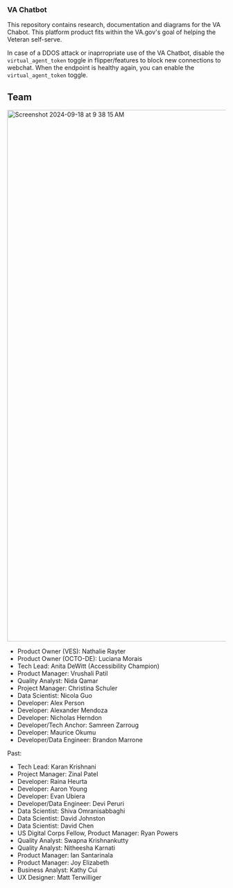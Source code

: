 ### VA Chatbot

This repository contains research, documentation and diagrams for the VA Chabot. This platform product fits within the VA.gov's goal of helping the Veteran self-serve.

In case of a DDOS attack or inaprropriate use of the VA Chatbot, disable the `virtual_agent_token` toggle in flipper/features to block new connections to webchat. When the endpoint is healthy again, you can enable the `virtual_agent_token` toggle.

## Team ##
<img width="1225" alt="Screenshot 2024-09-18 at 9 38 15 AM" src="https://github.com/user-attachments/assets/c565d405-d5a8-4958-a15a-2d845547f588">




- Product Owner (VES): Nathalie Rayter
- Product Owner (OCTO-DE): Luciana Morais
- Tech Lead: Anita DeWitt (Accessibility Champion)
- Product Manager: Vrushali Patil
- Quality Analyst: Nida Qamar
- Project Manager: Christina Schuler 
- Data Scientist: Nicola Guo 
- Developer: Alex Person
- Developer: Alexander Mendoza
- Developer: Nicholas Herndon
- Developer/Tech Anchor: Samreen Zarroug
- Developer: Maurice Okumu
- Developer/Data Engineer: Brandon Marrone


Past: 
- Tech Lead: Karan Krishnani
- Project Manager: Zinal Patel
- Developer: Raina Heurta
- Developer: Aaron Young
- Developer: Evan Ubiera
- Developer/Data Engineer: Devi Peruri
- Data Scientist: Shiva Omranisabbaghi
- Data Scientist: David Johnston
- Data Scientist: David Chen
- US Digital Corps Fellow, Product Manager: Ryan Powers
- Quality Analyst: Swapna Krishnankutty
- Quality Analyst: Nitheesha Karnati
- Product Manager: Ian Santarinala
- Product Manager:   Joy Elizabeth 
- Business Analyst: Kathy Cui
- UX Designer: Matt Terwilliger








